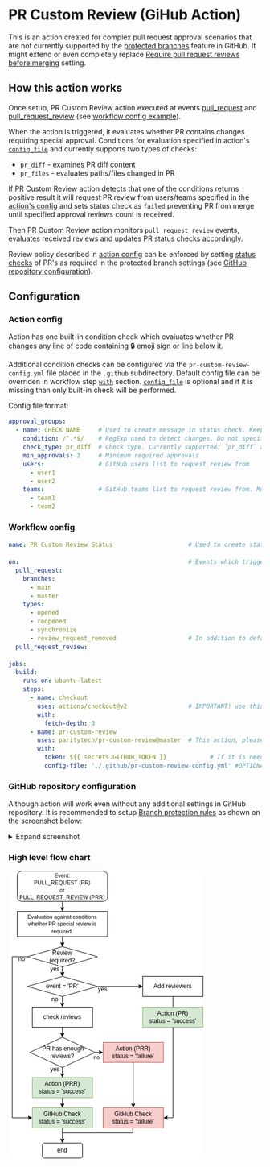 # PR Custom Review (GiHub Action)

This is an action created for complex pull request approval scenarios that are not currently supported by the [protected branches](https://docs.github.com/en/github/administering-a-repository/defining-the-mergeability-of-pull-requests/about-protected-branches#about-branch-protection-settings) feature in GitHub. It might extend or even completely replace [Require pull request reviews before merging](https://docs.github.com/en/repositories/configuring-branches-and-merges-in-your-repository/defining-the-mergeability-of-pull-requests/about-protected-branches#require-pull-request-reviews-before-merging) setting.

## How this action works

Once setup, PR Custom Review action executed at events [pull_request](https://docs.github.com/en/actions/learn-github-actions/events-that-trigger-workflows#pull_request) and [pull_request_review](https://docs.github.com/en/actions/learn-github-actions/events-that-trigger-workflows#pull_request_review) (see [workflow config example](#Workflow-config])).

When the action is triggered, it evaluates whether PR contains changes requiring special approval. Conditions for evaluation specified in action's [`config_file`](#Action-config) and currently supports two types of checks:

* `pr_diff` - examines PR diff content
* `pr_files` - evaluates paths/files changed in PR

If PR Custom Review action detects that one of the conditions returns positive result it will request PR review from users/teams specified in the [action's config](#Action-config) and sets status check as `failed` preventing PR from merge until specified approval reviews count is received.

Then PR Custom Review action monitors `pull_request_review` events, evaluates received reviews and updates PR status checks accordingly.

Review policy described in [action config](#Action-config) can be enforced by setting [status checks](https://docs.github.com/en/pull-requests/collaborating-with-pull-requests/collaborating-on-repositories-with-code-quality-features/about-status-checks) of PR's as required in the protected branch settings (see [GitHub repository configuration](#GitHub-repository-configuration)).

## Configuration

### Action config

Action has one built-in condition check which evaluates whether PR changes any line of code containing 🔒 emoji sign or line below it.

Additional condition checks can be configured via the `pr-custom-review-config.yml` file placed in the `.github` subdirectory. Default config file can be overriden in workflow step [`with`](https://docs.github.com/en/actions/learn-github-actions/workflow-syntax-for-github-actions#jobsjob_idstepswith) section. [`config_file`](#Action-config) is optional and if it is missing than only built-in check will be performed.

Config file format:

```yaml
approval_groups:
  - name: CHECK NAME     # Used to create message in status check. Keep it short as description of status check has limit of 140 chars
    condition: /^.*$/    # RegExp used to detect changes. Do not specify modifiers after closing slash. "gm" modifiers will be added
    check_type: pr_diff  # Check type. Currently supported: `pr_diff` and `pr_files`
    min_approvals: 2     # Minimum required approvals
    users:               # GitHub users list to request review from
      - user1
      - user2
    teams:               # GitHub teams list to request review from. Must be within repository organization, teams from external organizations are not supported. Specify team name(slug) only e.g 'team1' without org. 'org/team1' will lead to failure.
      - team1
      - team2
```

### Workflow config

```yaml
name: PR Custom Review Status                     # Used to create status check name

on:                                               # Events which triggers action
  pull_request:
    branches:
      - main
      - master
    types:
      - opened
      - reopened
      - synchronize
      - review_request_removed                    # In addition to default events (opened, reopened, synchronize)
  pull_request_review:

jobs:
  build:
    runs-on: ubuntu-latest
    steps:
      - name: checkout
        uses: actions/checkout@v2                 # IMPORTANT! use this action as the first step
        with:
          fetch-depth: 0
      - name: pr-custom-review
        uses: paritytech/pr-custom-review@master  # This action, please stick to the release, not master
        with:
          token: ${{ secrets.GITHUB_TOKEN }}            # If it is needed to request reviews from teams, than token with permission to read organization is needed. Default one created by GitHub action will fail.
          config-file: './.github/pr-custom-review-config.yml' #OPTIONAL: can be specified to override default config_file
```

### GitHub repository configuration

Although action will work even without any additional settings in GitHub repository.
It is recommended to setup [Branch protection rules](https://docs.github.com/en/repositories/configuring-branches-and-merges-in-your-repository/defining-the-mergeability-of-pull-requests/managing-a-branch-protection-rule) as shown on the screenshot below:

<details>
<summary>Expand screenshot</summary>

![Branch protection settings](./img/github-branch-protection.png)

</details>

### High level flow chart
![High level flow chart](./img/pr-custom-review-flowchart.png)